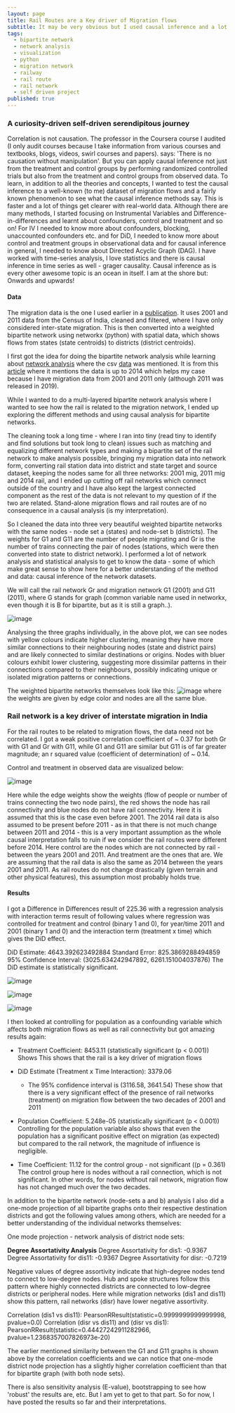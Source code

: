 ```yaml
---
layout: page
title: Rail Routes are a Key driver of Migration flows
subtitle: It may be very obvious but I used causal inference and a lot of learning and data-cleaning 
tags:
  - bipartite network
  - network analysis
  - visualization
  - python
  - migration network
  - railway
  - rail route
  - rail network
  - self driven project
published: true
---
```



### A curiosity-driven self-driven serendipitous journey

Correlation is not causation. The professor in the Coursera course I audited (I only audit courses because I take information from various courses and textbooks, blogs, videos, swirl courses and papers). says: 'There is no causation without manipulation'. But you can apply causal inference not just from the treatment and control groups by performing randomized controlled trials but also from the treatment and control groups from observed data. To learn, in addition to all the theories and concepts, I wanted to test the causal inference to a well-known (to me) dataset of migration flows and a fairly known phenomenon to see what the causal inference methods say. This is faster and a lot of things get clearer with real-world data. Although there are many methods, I started focusing on Instrumental Variables and Difference-in-differences and learnt about confounders, control and treatment and so on! For IV I needed to know more about confounders, blocking, unaccounted confounders etc. and for DiD, I needed to know more about control and treatment groups in observational data and for causal inference in general, I needed to know about Directed Acyclic Graph (DAG). I have worked with time-series analysis, I love statistics and there is causal inference in time series as well - grager causality. Causal inference as is every other awesome topic is an ocean in itself. I am at the shore but: Onwards and upwards! 

#### Data

The migration data is the one I used earlier in a [publication](https://www.nature.com/articles/s41558-021-01105-7). It uses 2001 and 2011 data from the Census of India, cleaned and filtered, where I have only considered inter-state migration. This is then converted into a weighted bipartite network using networkx (python) with spatial data, which shows flows from states (state centroids) to districts (district centroids). 

I first got the idea for doing the bipartite network analysis while learning about [network analysis](https://www.youtube.com/watch?v=CbbkES6r-Fo) where the csv [data](https://github.com/udit1408/Recovery_algorithm) was mentioned. It is from this [article](https://journals.plos.org/plosone/article?id=10.1371/journal.pone.0141890) where it mentions the data is up to 2014 which helps my case because I have migration data from 2001 and 2011 only (although 2011 was released in 2019). 

While I wanted to do a multi-layered bipartite network analysis where I wanted to see how the rail is related to the migration network, I ended up exploring the different methods and using causal analysis for bipartite networks. 

The cleaning took a long time - where I ran into tiny (read tiny to identify and find solutions but took long to clean) issues such as matching and equalizing different network types and making a bipartite set of the rail network to make analysis possible, bringing my migration data into network form, converting rail station data into district and state target and source dataset, keeping the nodes same for all three networks: 2001 mig, 2011 mig and 2014 rail, and I ended up cutting off rail networks which connect outside of the country and I have also kept the largest connected component as the rest of the data is not relevant to my question of if the two are related. Stand-alone migration flows and rail routes are of no consequence in a causal analysis (is my interpretation). 

So I cleaned the data into three very beautiful weighted bipartite networks with the same nodes - node set a (states) and node-set b (districts). The weights for G1 and G11 are the number of people migrating and Gr is the number of trains connecting the pair of nodes (stations, which were then converted into state to district network). I performed a lot of network analysis and statistical analysis to get to know the data - some of which make great sense to show here for a better understanding of the method and data: causal inference of the network datasets. 

We will call the rail network Gr and migration network G1 (2001) and G11 (2011), where G stands for graph (common variable name used in networkx, even though it is B for bipartite, but as it is still a graph..). 

![image](/assets/img/causalrailmig/Clusteringc.png)

Analysing the three graphs individually, in the above plot, we can see nodes with yellow colours indicate higher clustering, meaning they have more similar connections to their neighbouring nodes (state and district pairs) and are likely connected to similar destinations or origins. Nodes with bluer colours exhibit lower clustering, suggesting more dissimilar patterns in their connections compared to their neighbours, possibly indicating unique or isolated migration patterns or connections.

The weighted bipartite networks themselves look like this:
![image](/assets/img/causalrailmig/weightedbipartiteNs.png) where the weights are given by edge color and nodes are all the same blue. 

### Rail network is a key driver of interstate migration in India

For the rail routes to be related to migration flows, the data need not be correlated. I got a weak positive correlation coefficient of ~ 0.37 for both Gr with G1 and Gr with G11, while G1 and G11 are similar but G11 is of far greater magnitude; an r squared value (coefficient of determination) of ~ 0.14. 

Control and treatment in observed data are visualized below:

![image](/assets/img/causalrailmig/controlandtreatment.png)

Here while the edge weights show the weights (flow of people or number of trains connecting the two node pairs), the red shows the node has rail connectivity and blue nodes do not have rail connectivity. Here it is assumed that this is the case even before 2001. The 2014 rail data is also assumed to be present before 2011 - as in that there is not much change between 2011 and 2014 - this is a very important assumption as the whole causal interpretation falls to ruin if we consider the rail routes were different before 2014. Here control are the nodes which are not connected by rail - between the years 2001 and 2011. And treatment are the ones that are. We are assuming that the rail data is also the same as 2014 between the years 2001 and 2011. As rail routes do not change drastically (given terrain and other physical features), this assumption most probably holds true.

#### Results 

I got a Difference in Differences result of 225.36 with a regression analysis with interaction terms result of following values where regression was controlled for treatment and control (binary 1 and 0), for year/time 2011 and 2001 (binary 1 and 0) and the interaction term (treatment x time) which gives the DiD effect. 

DiD Estimate: 4643.392623492884
Standard Error: 825.3869288494859
95% Confidence Interval: (3025.634242947892, 6261.151004037876)
The DiD estimate is statistically significant.

![image](/assets/img/causalrailmig/DiDParallelTrendsplot.png)



![image](/assets/img/causalrailmig/did95ci.png)



![image](/assets/img/causalrailmig/migflowsbeforeandaftertreatment.png)

I then looked at controlling for population as a confounding variable which affects both migration flows as well as rail connectivity but got amazing results again:

* Treatment Coefficient: 8453.11 (statistically significant (p < 0.001))
Shows
This shows that the rail is a key driver of migration flows

* DiD Estimate (Treatment x Time Interaction): 3379.06
  * The 95% confidence interval is (3116.58, 3641.54)
These show that there is a very significant effect of the presence of rail networks (treatment) on migration flow between the two decades of 2001 and 2011

* Population Coefficient: 5.248e-05 (statistically significant (p < 0.001))
Controlling for the population variable also shows that even the population has a significant positive effect on migration (as expected) but compared to the rail network, the magnitude of influence is negligible. 

* Time Coefficient: 11.12 for the control group - not significant ((p = 0.361)
The control group here is nodes without a rail connection, which is not significant. In other words, for nodes without rail network, migration flow has not changed much over the two decades.  

In addition to the bipartite network (node-sets a and b) analysis I also did a one-mode projection of all bipartite graphs onto their respective destination districts and got the following values among others, which are needed for a better understanding of the individual networks themselves: 

One mode projection - network analysis of district node sets:

**Degree Assortativity Analysis**
Degree Assortativity for dis1: -0.9367
Degree Assortativity for dis11: -0.9367
Degree Assortativity for disr: -0.7219

Negative values of degree assortivity indicate that high-degree nodes tend to connect to low-degree nodes. Hub and spoke structures follow this pattern where highly connected districts are connected to low-degree districts or peripheral nodes. Here while migration networks (dis1 and dis11) show this pattern, rail networks (disr) have lower negative assortivity. 

Correlation (dis1 vs dis11): PearsonRResult(statistic=0.9999999999999998, pvalue=0.0)
Correlation (disr vs dis11) and (disr vs dis1): PearsonRResult(statistic=0.44427242911282966, pvalue=1.2368357007826973e-20)

The earlier mentioned similarity between the G1 and G11 graphs is shown above by the correlation coefficients and we can notice that one-mode district node projection has a slightly higher correlation coefficient than that for bipartite graph (with both node sets). 

There is also sensitivity analysis (E-value), bootstrapping to see how 'robust' the results are, etc. But I am yet to get to that part. So for now, I have posted the results so far and their interpretations.





